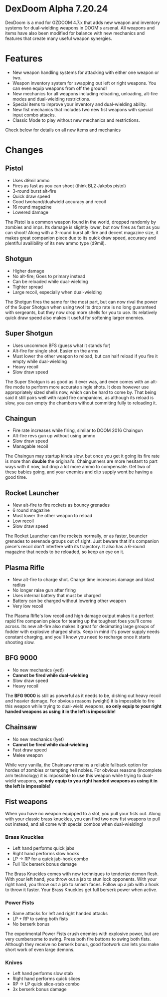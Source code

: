 # DexDoom Alpha 7.20.24
DexDoom is a mod for GZDOOM 4.7.x that adds new weapon and inventory systems for dual-wielding weapons in DOOM's arsenal. All weapons and items have also been modified for balance with new mechanics and features that create many useful weapon synergies.
# Features
- New weapon handling systems for attacking with either one weapon or two.
- Weapon inventory system for swapping out left or right weapons. You can even equip weapons from off the ground!
- New mechanics for all weapons including reloading, unloading, alt-fire modes and dual-wielding restrictions.
- Special items to improve your inventory and dual-wielding ability.
- New fist mechanics that includes two new fist weapons with special input combo attacks.
- Classic Mode to play without new mechanics and restrictions.

Check below for details on all new items and mechanics

# Changes
## Pistol
- Uses d9mil ammo
- Fires as fast as you can shoot (think BL2 Jakobs pistol)
- 3-round burst alt-fire
- Quick draw speed
- Good twohand/dualwield accuracy and recoil
- 16 round magazine
- Lowered damage
  
The Pistol is a common weapon found in the world, dropped randomly by zombies and imps. Its damage is slightly lower, but now fires as fast as you can shoot! Along with a 3-round burst alt-fire and decent magazine size, it makes great companion piece due to its quick
draw speed, accuracy and plentiful availibility of its new ammo type (d9mil).
## Shotgun
- Higher damage
- No alt-fire; Goes to primary instead
- Can be reloaded while dual-wielding
- Tighter spread
- Large recoil, especially when dual-wielding
  
The Shotgun fires the same for the most part, but can now rival the power of the Super Shotgun when using two! Its drop rate is no long guaranteed with sergeants, but they now drop more shells for you to use. Its relatively quick draw speed also makes it useful for softening
larger enemies.
## Super Shotgun
- Uses uncommon BFS (guess what it stands for)
- Alt-fire for single shot. Easier on the arms
- Must lower the other weapon to reload, but can half reload if you fire it empty while dual-wielding
- Heavy recoil
- Slow draw speed

The Super Shotgun is as good as it ever was, and even comes with an alt-fire mode to perform more accurate single shots. It does however use appropriately sized shells now, which can be hard to come by. That being said it still pairs well with rapid fire companions, as
although its reload is slow, you can empty the chambers without commiting fully to reloading it.
## Chaingun
- Fire rate increases while firing, similar to DOOM 2016 Chaingun
- Alt-fire revs gun up without using ammo
- Slow draw speed
- Managable recoil

The Chaingun may startup kinda slow, but once you get it going its fire rate is more than **double** the original's. Chaingunners are more hesitant to part ways with it now, but drop a lot more ammo to compensate. Get two of these babies going, and your enemies and clip supply
wont be having a good time.

## Rocket Launcher
- New alt-fire to fire rockets as bouncy grenades
- 6 round magazine
- Must lower the other weapon to reload
- Low recoil
- Slow draw speed

The Rocket Launcher can fire rockets normally, or as faster, bouncier grenades to serenade groups out of sight. Just beware that it's companion piece's recoil don't interfere with its trajectory. It also has a 6-round magazine that needs to be reloaded, so keep an eye on it.

## Plasma Rifle
- New alt-fire to charge shot. Charge time increases damage and blast radius
- No longer raise gun after firing
- Uses internal battery that must be charged
- Battery can be charged without lowering other weapon
- Very low recoil

The Plasma Rifle's low recoil and high damage output makes it a perfect rapid fire companion piece for tearing up the toughest foes you'll come across. Its new alt-fire also makes it great for decimating large groups of fodder with explosive charged shots. Keep in mind it's
power supply needs constant charging, and you'll know you need to recharge once it starts shooting slow.

## BFG 9000
- No new mechanics (yet!)
- **Cannot be fired while dual-wielding**
- Slow draw speed
- Heavy recoil

The **BFG 9000** is still as powerful as it needs to be, dishing out heavy recoil and heavier damage. For obvious reasons (weight) it is impossible to fire this weapon while trying to dual-wield weapons, **so only equip to your right handed weapons as using it in the left is
impossible!**

## Chainsaw
- No new mechanics (!yet)
- **Cannot be fired while dual-wielding**
- Fast draw speed
- Melee weapon

While very vanilla, the Chainsaw remains a reliable fallback option for hordes of zombies or tempting hell nobles. For obvious reasons (incomplete arm technology) it is impossible to use this weapon while trying to dual-wield weapons, **so only equip to you right handed weapons
as using it in the left is impossible!**

## Fist weapons

When you have no weapon equipped to a slot, you pull your fists out. Along with your classic brass knuckles, you can find two new fist weapons to pull out instead, and all come with special combos when dual-wielding!

### Brass Knuckles
- Left hand performs quick jabs
- Right hand performs slow hooks
- LP -> RP for a quick jab-hook combo
- Full 10x berserk bonus damage

The Brass Knuckles comes with new techniques to tenderize demon flesh. With your left hand, you throw out a jab to stun lock opponents. With your right hand, you throw out a jab to smash faces. Follow up a jab with a hook to throw it faster. Your Brass Knuckles get full
berserk power when active.

### Power Fists
- Same attacks for left and right handed attacks
- LP + RP to swing both fists
- No berserk bonus

The experimental Power Fists crush enemies with explosive power, but are very cumbersome to swing. Press both fire buttons to swing both fists. Although they receive no berserk bonus, good footwork can lets you make short work of even large demons.

### Knives
- Left hand performs slow stab
- Right hand performs quick slices
- RP -> LP quick slice-stab combo
- 3x berserk bonus damage



